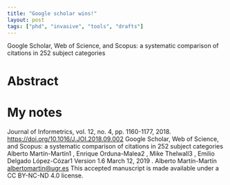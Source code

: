 ```yaml
---
title: "Google scholar wins!"
layout: post
tags: ["phd", "invasive", "tools", "drafts"]
---
```


Google Scholar, Web of Science, and Scopus: a systematic comparison of citations in 252 subject categories

# Abstract

# My notes






Journal of Informetrics, vol. 12, no. 4, pp. 1160-1177, 2018.
https://doi.org/10.1016/J.JOI.2018.09.002
Google Scholar, Web of Science, and
Scopus: a systematic comparison of
citations in 252 subject categories
Alberto Martín-Martín1
, Enrique Orduna-Malea2
, Mike
Thelwall3
, Emilio Delgado López-Cózar1
Version 1.6
March 12, 2019
.
Alberto Martín-Martín
albertomartin@ugr.es
This accepted manuscript is made available under a CC BY-NC-ND 4.0 license.